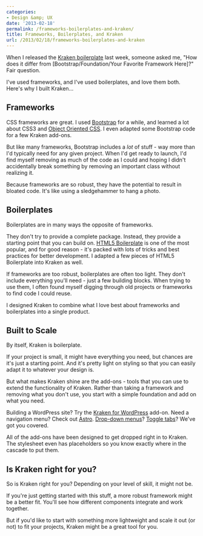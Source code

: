 ```yaml
---
categories:
- Design &amp; UX
date: '2013-02-18'
permalink: /frameworks-boilerplates-and-kraken/
title: Frameworks, Boilerplates, and Kraken
url: /2013/02/18/frameworks-boilerplates-and-kraken
---
```


When I released the <a href="http://cferdinandi.github.com/kraken/">Kraken boilerplate</a> last week, someone asked me, "How does it differ from [Bootstrap/Foundation/Your Favorite Framework Here]?" Fair question.

I've used frameworks, and I've used boilerplates, and love them both. Here's why I built Kraken...
<!--more-->
<h2>Frameworks</h2>

CSS frameworks are great. I used <a href="http://twitter.github.com/bootstrap/">Bootstrap</a> for a while, and learned a lot about CSS3 and <a href="http://www.stubbornella.org/content/category/general/geek/css/oocss-css-geek-general/">Object Oriented CSS</a>. I even adapted some Bootstrap code for a few Kraken add-ons.

But like many frameworks, Bootstrap includes a <em>lot</em> of stuff - way more than I'd typically need for any given project. When I'd get ready to launch, I'd find myself removing as much of the code as I could and hoping I didn't accidentally break something by removing an important class without realizing it.

Because frameworks are so robust, they have the potential to result in bloated code. It's like using a sledgehammer to hang a photo.

<h2>Boilerplates</h2>

Boilerplates are in many ways the opposite of frameworks.

They don't try to provide a complete package. Instead, they provide a starting point that you can build on. <a href="http://html5boilerplate.com/">HTML5 Boilerplate</a> is one of the most popular, and for good reason - it's packed with lots of tricks and best practices for better development. I adapted a few pieces of HTML5 Boilerplate into Kraken as well.

If frameworks are too robust, boilerplates are often too light. They don't include everything you'll need - just a few building blocks. When trying to use them, I often found myself digging through old projects or frameworks to find code I could reuse.

I designed Kraken to combine what I love best about frameworks and boilerplates into a single product.

<h2>Built to Scale</h2>

By itself, Kraken is boilerplate.

If your project is small, it might have everything you need, but chances are it's just a starting point. And it's pretty light on styling so that you can easily adapt it to whatever your design is.

But what makes Kraken shine are the add-ons - tools that you can use to extend the functionality of Kraken. Rather than taking a framework and removing what you don't use, you start with a simple foundation and add on what you need.

Building a WordPress site? Try the <a href="http://cferdinandi.github.com/kraken-for-wordpress/">Kraken for WordPress</a> add-on. Need a navigation menu? Check out <a href="http://cferdinandi.github.com/astro/">Astro</a>. <a href="http://cferdinandi.github.com/drop/">Drop-down menus</a>? <a href="http://cferdinandi.github.com/tabby/">Toggle tabs</a>? We've got you covered.

All of the add-ons have been designed to get dropped right in to Kraken. The stylesheet even has placeholders so you know exactly where in the cascade to put them.

<h2>Is Kraken right for you?</h2>

So is Kraken right for you? Depending on your level of skill, it might not be.

If you're just getting started with this stuff, a more robust framework might be a better fit. You'll see how different components integrate and work together.

But if you'd like to start with something more lightweight and scale it out (or not) to fit your projects, Kraken might be a great tool for you.